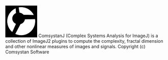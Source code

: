 ![Image](commons/src/main/resources/images/comsystan100x100.png)
ComsystanJ (Complex Systems Analysis for ImageJ) is a collection of ImageJ2 plugins to compute the complexity, fractal dimension and other nonlinear measures of images and signals.
Copyright (c) Comsystan Software
